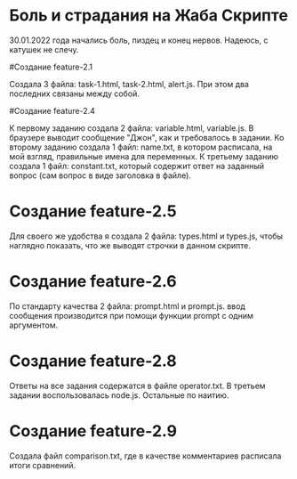 # Боль и страдания на Жаба Скрипте

30.01.2022 года начались боль, пиздец и конец нервов.
Надеюсь, с катушек не слечу.

#Создание feature-2.1

Создала 3 файла: task-1.html, task-2.html, alert.js. При этом два последних связаны между собой.

#Создание feature-2.4

К первому заданию создала 2 файла: variable.html, variable.js. В браузере выводит сообщение "Джон", как и требовалось в задании.
Ко второму заданию создала 1 файл: name.txt, в котором расписала, на мой взгляд, правильные имена для переменных.
К третьему заданию создала 1 файл: constant.txt, который содержит ответ на заданный вопрос (сам вопрос в виде заголовка в файле).

# Создание feature-2.5

Для своего же удобства я создала 2 файла: types.html и types.js, чтобы наглядно показать, что же выводят строчки в данном скрипте.

# Создание feature-2.6

По стандарту качества 2 файла: prompt.html и prompt.js. ввод сообщения производится при помощи функции prompt с одним аргументом.

# Создание feature-2.8

Ответы на все задания содержатся в файле operator.txt. В третьем задании воспользовалась node.js. Остальные по наитию.

# Создание feature-2.9

Создала файл comparison.txt, где в качестве комментариев расписала итоги сравнений.
